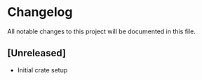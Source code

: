 # Changelog

All notable changes to this project will be documented in this file.

## [Unreleased]
- Initial crate setup
